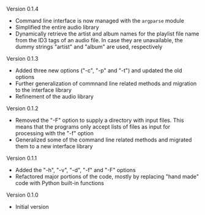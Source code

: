 Version 0.1.4

* Command line interface is now managed with the `argparse` module
* Simplified the entire audio library
* Dynamically retrieve the artist and album names for the playlist file name from the ID3 tags of an audio file. In case they are unavailable, the dummy strings "artist" and "album" are used, respectively

Version 0.1.3

* Added three new options ("-c", "-p" and "-t") and updated the old options
* Further generalization of commnand line related methods and migration to the interface library
* Refinement of the audio library

Version 0.1.2

* Removed the "-F" option to supply a directory with input files. This means that the programs only accept lists of files as input for processing with the "-f" option
* Generalized some of the command line related methods and migrated them to a new interface library

Version 0.1.1

* Added the "-h", "-v", "-d", "-f" and "-F" options
* Refactored major portions of the code, mostly by replacing "hand made" code with Python built-in functions

Version 0.1.0

* Initial version